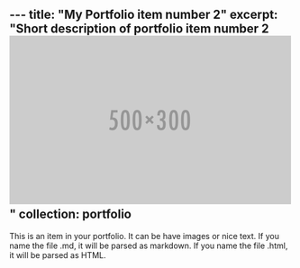 --- title: "My Portfolio item number 2" 
excerpt: "Short description of portfolio item number 2 <br/><img src='/images/500x300.png'>" 
collection: portfolio 
--- 
This is an item in your portfolio. It can be have images or nice text. If you name the file
.md, it will be parsed as markdown. If you name the file .html, it will be parsed as HTML.
